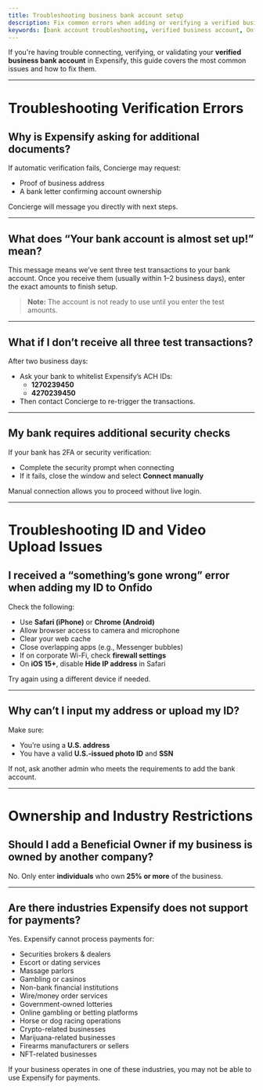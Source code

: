 ```yaml
---
title: Troubleshooting business bank account setup
description: Fix common errors when adding or verifying a verified business bank account in Expensify.
keywords: [bank account troubleshooting, verified business account, Onfido error, missing test transactions, ACH whitelisting, ID upload issues, missing verification amounts, missing micro deposits]
---
```

<div id="expensify-classic" markdown="1">

If you're having trouble connecting, verifying, or validating your **verified business bank account** in Expensify, this guide covers the most common issues and how to fix them.

---

# Troubleshooting Verification Errors

## Why is Expensify asking for additional documents?

If automatic verification fails, Concierge may request:
- Proof of business address
- A bank letter confirming account ownership

Concierge will message you directly with next steps.

---

## What does “Your bank account is almost set up!” mean?

This message means we’ve sent three test transactions to your bank account. Once you receive them (usually within 1–2 business days), enter the exact amounts to finish setup.

> **Note:** The account is not ready to use until you enter the test amounts.

---

## What if I don’t receive all three test transactions?

After two business days:
- Ask your bank to whitelist Expensify’s ACH IDs:
  - **1270239450**
  - **4270239450**
- Then contact Concierge to re-trigger the transactions.

---

## My bank requires additional security checks

If your bank has 2FA or security verification:
- Complete the security prompt when connecting
- If it fails, close the window and select **Connect manually**

Manual connection allows you to proceed without live login.

---

# Troubleshooting ID and Video Upload Issues

## I received a “something’s gone wrong” error when adding my ID to Onfido

Check the following:
- Use **Safari (iPhone)** or **Chrome (Android)**
- Allow browser access to camera and microphone
- Clear your web cache
- Close overlapping apps (e.g., Messenger bubbles)
- If on corporate Wi-Fi, check **firewall settings**
- On **iOS 15+**, disable **Hide IP address** in Safari

Try again using a different device if needed.

---

## Why can’t I input my address or upload my ID?

Make sure:
- You’re using a **U.S. address**
- You have a valid **U.S.-issued photo ID** and **SSN**

If not, ask another admin who meets the requirements to add the bank account.

---

# Ownership and Industry Restrictions

## Should I add a Beneficial Owner if my business is owned by another company?

No. Only enter **individuals** who own **25% or more** of the business.

---

## Are there industries Expensify does not support for payments?

Yes. Expensify cannot process payments for:

- Securities brokers & dealers
- Escort or dating services
- Massage parlors
- Gambling or casinos
- Non-bank financial institutions
- Wire/money order services
- Government-owned lotteries
- Online gambling or betting platforms
- Horse or dog racing operations
- Crypto-related businesses
- Marijuana-related businesses
- Firearms manufacturers or sellers
- NFT-related businesses

If your business operates in one of these industries, you may not be able to use Expensify for payments.

</div>
